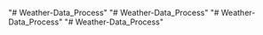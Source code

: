 "# Weather-Data_Process" 
"# Weather-Data_Process" 
"# Weather-Data_Process" 
"# Weather-Data_Process" 
